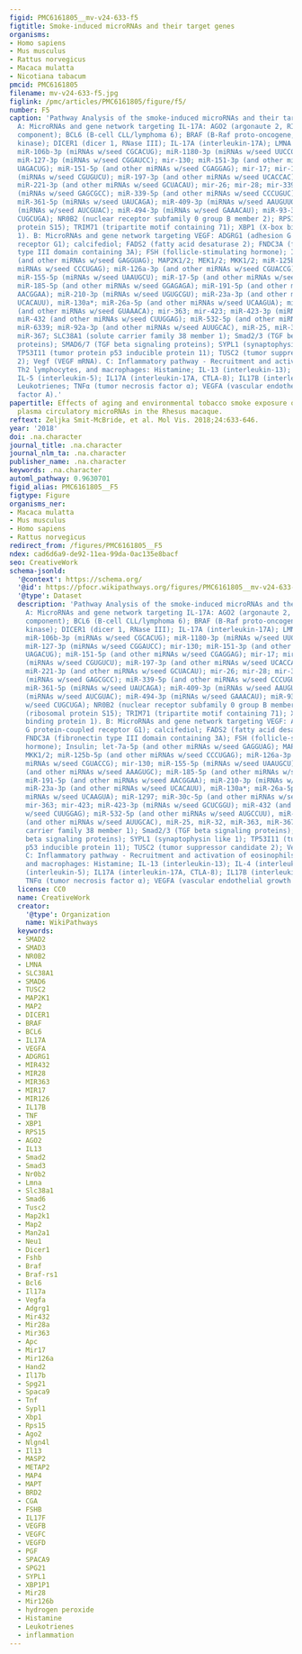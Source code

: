 ```yaml
---
figid: PMC6161805__mv-v24-633-f5
figtitle: Smoke-induced microRNAs and their target genes
organisms:
- Homo sapiens
- Mus musculus
- Rattus norvegicus
- Macaca mulatta
- Nicotiana tabacum
pmcid: PMC6161805
filename: mv-v24-633-f5.jpg
figlink: /pmc/articles/PMC6161805/figure/f5/
number: F5
caption: 'Pathway Analysis of the smoke-induced microRNAs and their target genes.
  A: MicroRNAs and gene network targeting IL-17A: AGO2 (argonaute 2, RISC catalytic
  component); BCL6 (B-cell CLL/lymphoma 6); BRAF (B-Raf proto-oncogene, serine/threonine
  kinase); DICER1 (dicer 1, RNase III); IL-17A (interleukin-17A); LMNA (lamin A/C);
  miR-106b-3p (miRNAs w/seed CGCACUG); miR-1180-3p (miRNAs w/seed UUCCGGC); mir-126;
  miR-127-3p (miRNAs w/seed CGGAUCC); mir-130; miR-151-3p (and other miRNAs w/seed
  UAGACUG); miR-151-5p (and other miRNAs w/seed CGAGGAG); mir-17; mir-187; miR-187-3p
  (miRNAs w/seed CGUGUCU); miR-197-3p (and other miRNAs w/seed UCACCAC); mir-221;
  miR-221-3p (and other miRNAs w/seed GCUACAU); mir-26; mir-28; mir-339; miR-339-3p
  (miRNAs w/seed GAGCGCC); miR-339-5p (and other miRNAs w/seed CCCUGUC); mir-361;
  miR-361-5p (miRNAs w/seed UAUCAGA); miR-409-3p (miRNAs w/seed AAUGUUG); miR-487b-3p
  (miRNAs w/seed AUCGUAC); miR-494-3p (miRNAs w/seed GAAACAU); miR-93-3p (miRNAs w/seed
  CUGCUGA); NR0B2 (nuclear receptor subfamily 0 group B member 2); RPS15 (ribosomal
  protein S15); TRIM71 (tripartite motif containing 71); XBP1 (X-box binding protein
  1). B: MicroRNAs and gene network targeting VEGF: ADGRG1 (adhesion G protein-coupled
  receptor G1); calcifediol; FADS2 (fatty acid desaturase 2); FNDC3A (fibronectin
  type III domain containing 3A); FSH (follicle-stimulating hormone); Insulin; let-7a-5p
  (and other miRNAs w/seed GAGGUAG); MAP2K1/2; MEK1/2; MKK1/2; miR-125b-5p (and other
  miRNAs w/seed CCCUGAG); miR-126a-3p (and other miRNAs w/seed CGUACCG); mir-130;
  miR-155-5p (miRNAs w/seed UAAUGCU); miR-17-5p (and other miRNAs w/seed AAAGUGC);
  miR-185-5p (and other miRNAs w/seed GGAGAGA); miR-191-5p (and other miRNAs w/seed
  AACGGAA); miR-210-3p (miRNAs w/seed UGUGCGU); miR-23a-3p (and other miRNAs w/seed
  UCACAUU), miR-130a*; miR-26a-5p (and other miRNAs w/seed UCAAGUA); miR-1297; miR-30c-5p
  (and other miRNAs w/seed GUAAACA); mir-363; mir-423; miR-423-3p (miRNAs w/seed GCUCGGU);
  miR-432 (and other miRNAs w/seed CUUGGAG); miR-532-5p (and other miRNAs w/seed AUGCCUU),
  miR-6339; miR-92a-3p (and other miRNAs w/seed AUUGCAC), miR-25, miR-32, miR-363,
  miR-367; SLC38A1 (solute carrier family 38 member 1); Smad2/3 (TGF beta signaling
  proteins); SMAD6/7 (TGF beta signaling proteins); SYPL1 (synaptophysin like 1);
  TP53I11 (tumor protein p53 inducible protein 11); TUSC2 (tumor suppressor candidate
  2); Vegf (VEGF mRNA). C: Inflammatory pathway - Recruitment and activation of eosinophils,
  Th2 lymphocytes, and macrophages: Histamine; IL-13 (interleukin-13); IL-4 (interleukin-4);
  IL-5 (interleukin-5); IL17A (interleukin-17A, CTLA-8); IL17B (interleukin-17B);
  Leukotrienes; TNFα (tumor necrosis factor α); VEGFA (vascular endothelial growth
  factor A).'
papertitle: Effects of aging and environmental tobacco smoke exposure on ocular and
  plasma circulatory microRNAs in the Rhesus macaque.
reftext: Zeljka Smit-McBride, et al. Mol Vis. 2018;24:633-646.
year: '2018'
doi: .na.character
journal_title: .na.character
journal_nlm_ta: .na.character
publisher_name: .na.character
keywords: .na.character
automl_pathway: 0.9630701
figid_alias: PMC6161805__F5
figtype: Figure
organisms_ner:
- Macaca mulatta
- Mus musculus
- Homo sapiens
- Rattus norvegicus
redirect_from: /figures/PMC6161805__F5
ndex: cad6d6a9-de92-11ea-99da-0ac135e8bacf
seo: CreativeWork
schema-jsonld:
  '@context': https://schema.org/
  '@id': https://pfocr.wikipathways.org/figures/PMC6161805__mv-v24-633-f5.html
  '@type': Dataset
  description: 'Pathway Analysis of the smoke-induced microRNAs and their target genes.
    A: MicroRNAs and gene network targeting IL-17A: AGO2 (argonaute 2, RISC catalytic
    component); BCL6 (B-cell CLL/lymphoma 6); BRAF (B-Raf proto-oncogene, serine/threonine
    kinase); DICER1 (dicer 1, RNase III); IL-17A (interleukin-17A); LMNA (lamin A/C);
    miR-106b-3p (miRNAs w/seed CGCACUG); miR-1180-3p (miRNAs w/seed UUCCGGC); mir-126;
    miR-127-3p (miRNAs w/seed CGGAUCC); mir-130; miR-151-3p (and other miRNAs w/seed
    UAGACUG); miR-151-5p (and other miRNAs w/seed CGAGGAG); mir-17; mir-187; miR-187-3p
    (miRNAs w/seed CGUGUCU); miR-197-3p (and other miRNAs w/seed UCACCAC); mir-221;
    miR-221-3p (and other miRNAs w/seed GCUACAU); mir-26; mir-28; mir-339; miR-339-3p
    (miRNAs w/seed GAGCGCC); miR-339-5p (and other miRNAs w/seed CCCUGUC); mir-361;
    miR-361-5p (miRNAs w/seed UAUCAGA); miR-409-3p (miRNAs w/seed AAUGUUG); miR-487b-3p
    (miRNAs w/seed AUCGUAC); miR-494-3p (miRNAs w/seed GAAACAU); miR-93-3p (miRNAs
    w/seed CUGCUGA); NR0B2 (nuclear receptor subfamily 0 group B member 2); RPS15
    (ribosomal protein S15); TRIM71 (tripartite motif containing 71); XBP1 (X-box
    binding protein 1). B: MicroRNAs and gene network targeting VEGF: ADGRG1 (adhesion
    G protein-coupled receptor G1); calcifediol; FADS2 (fatty acid desaturase 2);
    FNDC3A (fibronectin type III domain containing 3A); FSH (follicle-stimulating
    hormone); Insulin; let-7a-5p (and other miRNAs w/seed GAGGUAG); MAP2K1/2; MEK1/2;
    MKK1/2; miR-125b-5p (and other miRNAs w/seed CCCUGAG); miR-126a-3p (and other
    miRNAs w/seed CGUACCG); mir-130; miR-155-5p (miRNAs w/seed UAAUGCU); miR-17-5p
    (and other miRNAs w/seed AAAGUGC); miR-185-5p (and other miRNAs w/seed GGAGAGA);
    miR-191-5p (and other miRNAs w/seed AACGGAA); miR-210-3p (miRNAs w/seed UGUGCGU);
    miR-23a-3p (and other miRNAs w/seed UCACAUU), miR-130a*; miR-26a-5p (and other
    miRNAs w/seed UCAAGUA); miR-1297; miR-30c-5p (and other miRNAs w/seed GUAAACA);
    mir-363; mir-423; miR-423-3p (miRNAs w/seed GCUCGGU); miR-432 (and other miRNAs
    w/seed CUUGGAG); miR-532-5p (and other miRNAs w/seed AUGCCUU), miR-6339; miR-92a-3p
    (and other miRNAs w/seed AUUGCAC), miR-25, miR-32, miR-363, miR-367; SLC38A1 (solute
    carrier family 38 member 1); Smad2/3 (TGF beta signaling proteins); SMAD6/7 (TGF
    beta signaling proteins); SYPL1 (synaptophysin like 1); TP53I11 (tumor protein
    p53 inducible protein 11); TUSC2 (tumor suppressor candidate 2); Vegf (VEGF mRNA).
    C: Inflammatory pathway - Recruitment and activation of eosinophils, Th2 lymphocytes,
    and macrophages: Histamine; IL-13 (interleukin-13); IL-4 (interleukin-4); IL-5
    (interleukin-5); IL17A (interleukin-17A, CTLA-8); IL17B (interleukin-17B); Leukotrienes;
    TNFα (tumor necrosis factor α); VEGFA (vascular endothelial growth factor A).'
  license: CC0
  name: CreativeWork
  creator:
    '@type': Organization
    name: WikiPathways
  keywords:
  - SMAD2
  - SMAD3
  - NR0B2
  - LMNA
  - SLC38A1
  - SMAD6
  - TUSC2
  - MAP2K1
  - MAP2
  - DICER1
  - BRAF
  - BCL6
  - IL17A
  - VEGFA
  - ADGRG1
  - MIR432
  - MIR28
  - MIR363
  - MIR17
  - MIR126
  - IL17B
  - TNF
  - XBP1
  - RPS15
  - AGO2
  - IL13
  - Smad2
  - Smad3
  - Nr0b2
  - Lmna
  - Slc38a1
  - Smad6
  - Tusc2
  - Map2k1
  - Map2
  - Man2a1
  - Neu1
  - Dicer1
  - Fshb
  - Braf
  - Braf-rs1
  - Bcl6
  - Il17a
  - Vegfa
  - Adgrg1
  - Mir432
  - Mir28a
  - Mir363
  - Apc
  - Mir17
  - Mir126a
  - Hand2
  - Il17b
  - Spg21
  - Spaca9
  - Tnf
  - Sypl1
  - Xbp1
  - Rps15
  - Ago2
  - Nlgn4l
  - Il13
  - MASP2
  - METAP2
  - MAP4
  - MAPT
  - BRD2
  - CGA
  - FSHB
  - IL17F
  - VEGFB
  - VEGFC
  - VEGFD
  - PGF
  - SPACA9
  - SPG21
  - SYPL1
  - XBP1P1
  - Mir28
  - Mir126b
  - hydrogen peroxide
  - Histamine
  - Leukotrienes
  - inflammation
---
```

